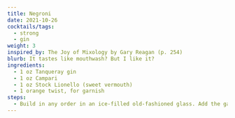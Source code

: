 ```yaml
---
title: Negroni
date: 2021-10-26
cocktails/tags:
  - strong
  - gin
weight: 3
inspired_by: The Joy of Mixology by Gary Reagan (p. 254)
blurb: It tastes like mouthwash? But I like it?
ingredients:
  - 1 oz Tanqueray gin
  - 1 oz Campari
  - 1 oz Stock Lionello (sweet vermouth)
  - 1 orange twist, for garnish
steps:
  - Build in any order in an ice-filled old-fashioned glass. Add the garnish.
---
```

